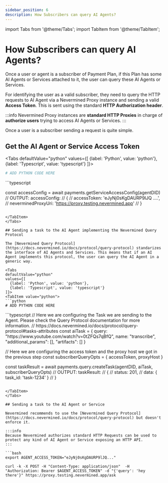 ```yaml
---
sidebar_position: 6
description: How Subscribers can query AI Agents?
---
```


import Tabs from '@theme/Tabs';
import TabItem from '@theme/TabItem';

# How Subscribers can query AI Agents?

Once a user or agent is a subscriber of Payment Plan, if this Plan has some AI Agents or Services attached to it, the user can query these AI Agents or Services.

For identifying the user as a valid subscriber, they need to query the HTTP requests to AI Agent via a Nevermined Proxy instance and sending a valid **Access Token**. This is sent using the standard **HTTP Authorization header**.

:::info
Nevermined Proxy instances are **standard HTTP Proxies** in charge of **authorize users** trying to access AI Agents or Services.
:::

Once a user is a subscriber sending a request is quite simple. 

## Get the AI Agent or Service Access Token

<Tabs
  defaultValue="python"
  values={[
    {label: 'Python', value: 'python'},
    {label: 'Typescript', value: 'typescript'}
  ]}>
  <TabItem value="python">
  ```python
  # ADD PYTHON CODE HERE
  ```
  </TabItem>
  <TabItem value="typescript">
  ```typescript

  const accessConfig = await payments.getServiceAccessConfig(agentDID)
  // OUTPUT: accessConfig:
  // {
  //  accessToken: 'eJyNj0sKgDAURP9lJQ ....',
  //  neverminedProxyUri: 'https://proxy.testing.nevermined.app'
  // }  
  
  ```  
  
  </TabItem>  
</Tabs>

## Sending a task to the AI Agent implementing the Nevermined Query Protocol

The [Nevermined Query Protocol](https://docs.nevermined.io/docs/protocol/query-protocol) standarizes the interface of AI Agents and Services. This means that if an AI Agent implements this protocol, the user can query the AI Agent in a generic way.

<Tabs
  defaultValue="python"
  values={[
    {label: 'Python', value: 'python'},
    {label: 'Typescript', value: 'typescript'}
  ]}>
  <TabItem value="python">
  ```python
  # ADD PYTHON CODE HERE
  ```
  </TabItem>
  <TabItem value="typescript">
  ```typescript
  // Here we are configuring the Task we are sending to the Agent. Please check the Query Protocol documentation for more information.
  // https://docs.nevermined.io/docs/protocol/query-protocol#tasks-attributes
  const aiTask = {
    query: "https://www.youtube.com/watch?v=0tZFQs7qBfQ",
    name: "transcribe",
    "additional_params": [],
    "artifacts": []
  }

  // Here we are configuring the access token and the proxy host we got in the previous step
  const subscriberQueryOpts = {
    accessToken,
    proxyHost
  }

  const taskResult = await payments.query.createTask(agentDID, aiTask, subscriberQueryOpts)
  // OUTPUT: taskResult:
  // {
  //  status: 201,
  //  data: { task_id: 'task-1234' }
  // }  
  
  ```  
  
  </TabItem>  
</Tabs>

## Sending a task to the AI Agent or Service

Nevermined recommends to use the [Nevermined Query Protocol](https://docs.nevermined.io/docs/protocol/query-protocol) but doesn't enforce it. 

:::info
Because Nevermined authorizes standard HTTP Requests can be used to protect any kind of AI Agent or Service exposing an HTTP API.
:::

```bash
export AGENT_ACCESS_TOKEN="eJyNj0sKgDAURP9lJQ..."

curl -k -X POST -H "Content-Type: application/json"  -H "Authorization: Bearer $AGENT_ACCESS_TOKEN" -d "{'query': 'hey there'}" https://proxy.testing.nevermined.app/ask

```